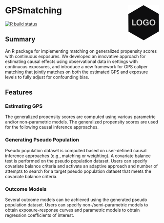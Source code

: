 # GPSmatching  <a href="https://fasrc.github.io/GPSmatching/"><img src="man/figures/png/logo_place_holder.png" align="right" height="115" /></a>

<!-- badges: start -->
[![R build status](https://github.com/FASRC/GPSmatching/workflows/R-CMD-check/badge.svg)](https://github.com/FASRC/GPSmatching/actions)
<!-- badges: end -->


## Summary

An R package for implementing matching on generalized propensity scores with continuous exposures. We developed an innovative approach for estimating causal effects using observational data in settings with continuous exposures, and introduce a new framework for GPS caliper matching that jointly matches on both the estimated GPS and exposure levels to fully adjust for confounding bias.

## Features

### Estimating GPS

The generalized propensity scores are computed using various parametric and/or non-parametric models. The generalized propensity scores are used for the following causal inference approaches. 

### Generating Pseudo Population

Pseudo population dataset is computed based on user-defined causal inference approaches (e.g., matching or weighting). A covariate balance test is performed on the pseudo population dataset. Users can specify covariate balance criteria and activate an adaptive approach and number of attempts to search for a target pseudo population dataset that meets the covariate balance criteria.

###  Outcome Models

Several outcome models can be achieved using the generated pseudo population dataset. Users can specify non-/semi-parametric models to obtain exposure-response curves and parametric models to obtain regression coefficients of interest.
